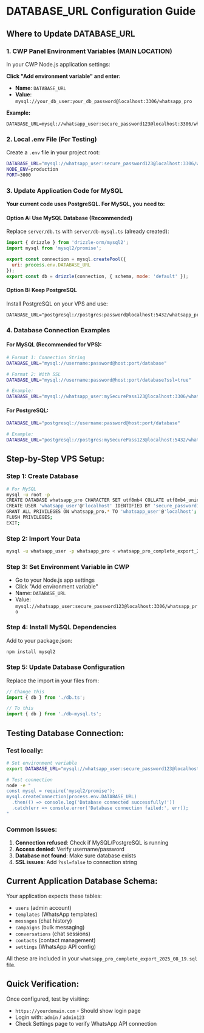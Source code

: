 # DATABASE_URL Configuration Guide

## Where to Update DATABASE_URL

### **1. CWP Panel Environment Variables (MAIN LOCATION)**

In your CWP Node.js application settings:

**Click "Add environment variable" and enter:**
- **Name**: `DATABASE_URL`
- **Value**: `mysql://your_db_user:your_db_password@localhost:3306/whatsapp_pro`

**Example:**
```
DATABASE_URL=mysql://whatsapp_user:secure_password123@localhost:3306/whatsapp_pro
```

### **2. Local .env File (For Testing)**

Create a `.env` file in your project root:
```bash
DATABASE_URL="mysql://whatsapp_user:secure_password123@localhost:3306/whatsapp_pro"
NODE_ENV=production
PORT=3000
```

### **3. Update Application Code for MySQL**

**Your current code uses PostgreSQL. For MySQL, you need to:**

#### Option A: Use MySQL Database (Recommended)
Replace `server/db.ts` with `server/db-mysql.ts` (already created):

```javascript
import { drizzle } from 'drizzle-orm/mysql2';
import mysql from 'mysql2/promise';

export const connection = mysql.createPool({
  uri: process.env.DATABASE_URL
});
export const db = drizzle(connection, { schema, mode: 'default' });
```

#### Option B: Keep PostgreSQL 
Install PostgreSQL on your VPS and use:
```
DATABASE_URL="postgresql://postgres:password@localhost:5432/whatsapp_pro"
```

### **4. Database Connection Examples**

#### For MySQL (Recommended for VPS):
```bash
# Format 1: Connection String
DATABASE_URL="mysql://username:password@host:port/database"

# Format 2: With SSL
DATABASE_URL="mysql://username:password@host:port/database?ssl=true"

# Example:
DATABASE_URL="mysql://whatsapp_user:mySecurePass123@localhost:3306/whatsapp_pro"
```

#### For PostgreSQL:
```bash
DATABASE_URL="postgresql://username:password@host:port/database"

# Example:
DATABASE_URL="postgresql://postgres:mySecurePass123@localhost:5432/whatsapp_pro"
```

## Step-by-Step VPS Setup:

### **Step 1: Create Database**
```bash
# For MySQL
mysql -u root -p
CREATE DATABASE whatsapp_pro CHARACTER SET utf8mb4 COLLATE utf8mb4_unicode_ci;
CREATE USER 'whatsapp_user'@'localhost' IDENTIFIED BY 'secure_password123';
GRANT ALL PRIVILEGES ON whatsapp_pro.* TO 'whatsapp_user'@'localhost';
FLUSH PRIVILEGES;
EXIT;
```

### **Step 2: Import Your Data**
```bash
mysql -u whatsapp_user -p whatsapp_pro < whatsapp_pro_complete_export_2025_08_19.sql
```

### **Step 3: Set Environment Variable in CWP**
- Go to your Node.js app settings
- Click "Add environment variable"
- Name: `DATABASE_URL`  
- Value: `mysql://whatsapp_user:secure_password123@localhost:3306/whatsapp_pro`

### **Step 4: Install MySQL Dependencies**
Add to your package.json:
```bash
npm install mysql2
```

### **Step 5: Update Database Configuration**
Replace the import in your files from:
```javascript
// Change this
import { db } from './db.ts';

// To this  
import { db } from './db-mysql.ts';
```

## Testing Database Connection:

### **Test locally:**
```bash
# Set environment variable
export DATABASE_URL="mysql://whatsapp_user:secure_password123@localhost:3306/whatsapp_pro"

# Test connection
node -e "
const mysql = require('mysql2/promise');
mysql.createConnection(process.env.DATABASE_URL)
  .then(() => console.log('Database connected successfully!'))
  .catch(err => console.error('Database connection failed:', err));
"
```

### **Common Issues:**

1. **Connection refused**: Check if MySQL/PostgreSQL is running
2. **Access denied**: Verify username/password
3. **Database not found**: Make sure database exists
4. **SSL issues**: Add `?ssl=false` to connection string

## Current Application Database Schema:

Your application expects these tables:
- `users` (admin account)
- `templates` (WhatsApp templates)
- `messages` (chat history)
- `campaigns` (bulk messaging)
- `conversations` (chat sessions)
- `contacts` (contact management)
- `settings` (WhatsApp API config)

All these are included in your `whatsapp_pro_complete_export_2025_08_19.sql` file.

## Quick Verification:

Once configured, test by visiting:
- `https://yourdomain.com` - Should show login page
- Login with: `admin` / `admin123`
- Check Settings page to verify WhatsApp API connection